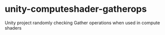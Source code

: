 # unity-computeshader-gatherops
Unity project randomly checking Gather operations when used in compute shaders
